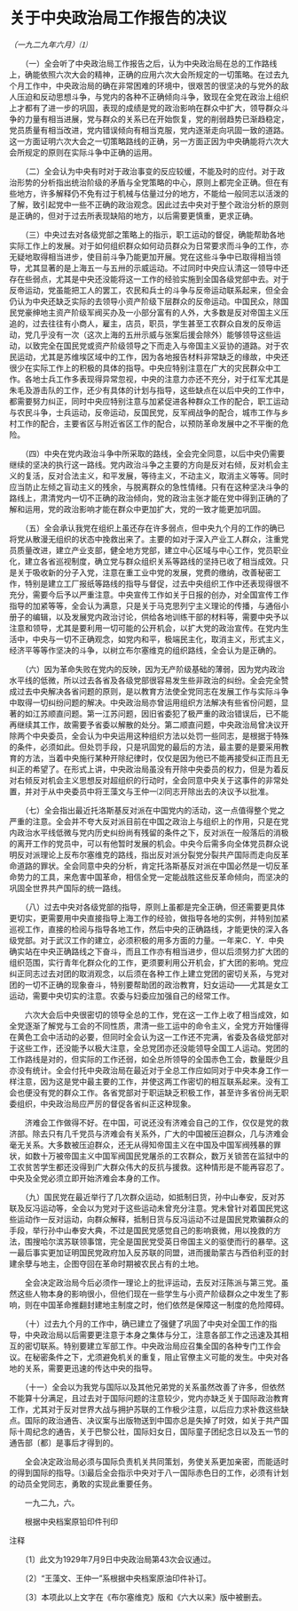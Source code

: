 # 关于中央政治局工作报告的决议

*（一九二九年六月）⑴*

　　（一）全会听了中央政治局工作报告之后，认为中央政治局在总的工作路线上，确能依照六次大会的精神，正确的应用六次大会所规定的一切策略。在过去九个月工作中，中央政治局的确在非常困难的环境中，很艰苦的很坚决的与党外的敌人压迫和反动思想斗争，与党内的各种不正确倾向斗争，致现在全党在政治上组织上才都有了进一步的巩固，表现的成绩是党的政治影响在群众中扩大，领导群众斗争的力量有相当进展，党与群众的关系已在开始恢复，党的削弱趋势已渐趋稳定，党员质量有相当改进，党内错误倾向有相当克服，党内逐渐走向巩固一致的道路。这一方面证明六次大会之一切策略路线的正确，另一方面正因为中央确能将六次大会所规定的原则在实际斗争中正确的运用。

　　（二）全会认为中央有时对于政治事变的反应较缓，不能及时的应付。对于政治形势的分析指出统治阶级的矛盾与全党策略的中心，原则上都完全正确。但在有些地方，许多解释仍不免有过于机械与估量过分的地方，不能给一般同志以活泼的了解，致引起党中一些不正确的政治观念。因此过去中央对于整个政治分析的原则是正确的，但对于过去所表现缺陷的地方，以后需要更慎重，更求正确。

　　（三）中央过去对各级党部之策略上的指示，职工运动的督促，确能帮助各地实际工作上的发展。对于如何组织群众如何动员群众为日常要求而斗争的工作，亦无疑地取得相当进步，使目前斗争乃能更加开展。党在这些斗争中已取得相当领导，尤其显著的是上海五一与五卅的示威运动。不过同时中央应认清这一领导中还存在些弱点，尤其是中央还没能将这一工作的经验实施到全国各级党部中去。对于反帝运动，党虽能把工人的罢工，农民和兵士的斗争与反帝运动联系起来，但全会仍认为中央还缺乏实际的去领导小资产阶级下层群众的反帝运动。中国民众，除国民党豪绅地主资产阶级军阀买办及一小部分富有的人外，大多数是反对帝国主义压追的，过去往往有小商人，雇主，店员，职员，学生甚至工农群众自发的反帝运动，党几乎没有一次（这次上海的五卅示威与张案后援会除外）能够领导这些运动，以致完全在国民党或资产阶级领导之下而走入与帝国主义妥协的道路。对于农民运动，尤其是苏维埃区域中的工作，因为各地报告材料非常缺乏的缘故，中央还很少在实际工作上的积极的具体的指导。中央应特别注意在广大的灾民群众中工作。各地士兵工作多表现得异常忽视，中央的注意力亦还不充分，对于红军尤其是朱毛及游击队的工作，还少有具体的计划与指导，这些缺点在以后中央的工作中，都需要努力纠正，同时中央应特别注意与加紧促进各种群众工作的配合，职工运动与农民斗争，士兵运动，反帝运动，反国民党，反军阀战争的配合，城市工作与乡村工作的配合，主要省区与附近省区工作的配合，以预防革命发展中之不平衡的危险。

　　（四）中央在党内政治斗争中所采取的路线，全会完全同意，以后中央仍需要继续的坚决的执行这一路线。党内政治斗争之主要的方向是反对右倾，反对机会主义的复活，反对合法主义，和平发展，等待主义，不动主义，取消主义等等。同时应当防止左倾之盲动主义的残余，与脱离群众的急性情绪。只有在这种坚决斗争的路线上，肃清党内一切不正确的政治倾向，党的政治主张才能在党中得到正确的了解和运用，党的政治影响才能在群众中更加扩大，党的一致才能更加巩固。

　　（五）全会承认我党在组织上虽还存在许多弱点，但中央九个月的工作的确已将党从散漫无组织的状态中挽救出来了。主要的如对于深入产业工人群众，注重党员质量改进，建立产业支部，健全地方党部，建立中心区域与中心工作，党员职业化，建立各省巡视制度，确立党与群众组织关系等路线的坚持已收了相当成效。只是关于吸收新的分子入党，注意在重工业中党的发展，党费的缴纳，改善秘密工作，特别是建立工厂报纸等路线的指导与督促，过去中央组织工作中还表现得很不充分，需要今后予以严重注意。中央宣传工作如关于日报的创办，对全国宣传工作指导的加紧等等，全会认为满意，只是关于马克思列宁主义理论的传播，与通俗小册子的编辑，以及发展党内政治讨论，供给各地训练干部的材料等，需要中央予以注意和领导，尤其是要利用一切可能的公开机会，以扩大党的政治宣传。在党内生活中，中央与一切不正确观念，如党内和平，极端民主化，取消主义，形式主义，经济平等等作坚决的斗争，以树立布尔塞维克的组织路线，全会认为是正确的。

　　（六）因为革命失败在党内的反映，因为无产阶级基础的薄弱，因为党内政治水平线的低微，所以过去各省及各级党部很容易发生些非政治的纠纷。全会完全赞成过去中央解决各省问题的原则，是以教育方法使全党同志在发展工作与实际斗争中取得一切纠纷问题的解决。中央政治局亦曾运用组织方法解决有些省份问题，显著的如江苏顺直问题。第一江苏问题，因旧省委犯了极严重的政治错误后，已不能再继续其工作，故需要予省委以解散的处分。第二顺直问题，中央政治局曾决议开除两个中央委员，全会认为中央运用这种组织方法以处罚一些同志，是根据于特殊的条件，必须如此。但处罚手段，只是巩固党的最后的方法，最主要的是要采用教育的方法，当着中央施行某种开除纪律时，仅仅是因为他已不能再接受纠正而且无纠正的希望了。在形式上讲，中央政治局虽没有开除中央委员的权力，但是为着反对右倾反对机会主义思想反对超组织的行动时，全会同意中央关于这事件的非常处置，并对于从中央委员中将王藻文与王仲一⑵同志开除出去的决议予以批准。

　　（七）全会指出最近托洛斯基反对派在中国党内的活动，这一点值得整个党之严重的注意。全会并不夸大反对派目前在中国之政治上与组织上的作用，只是在党内政治水平线低微与党内历史纠纷尚有残留的条件之下，反对派在一般落后的消极的离开工作的党员中，可以有他暂时发展的机会。中央今后需多向全体党员群众说明反对派理论上反布尔塞维克的路线，指出反对派分裂党分裂共产国际而走向反革命道路的罪状。全会同意中央的分析，肯定托洛斯基反对派在中国必然是一切反革命势力的工具，来危害中国革命，相信全党一定能战胜这些反革命倾向，而坚决的巩固全世界共产国际的统一路线。

　　（八）过去中央对各级党部的指导，原则上虽都是完全正确，但还需要更具体更切实，更需要用中央直接指导上海工作的经验，做指导各地的实例，并特别加紧巡视工作，直接的检阅与指导各地工作，然后中央的正确路线，才能更快的深入各级党部。对于武汉工作的建立，必须积极的用多方面的力量。一年来C．Y．中央确实站在中央正确路线之下奋斗，而且工作亦有相当进步，但以后须努力扩大团的组织范围，实行青年化群众化的工作，更须要利用公开机会，扩大团的影响。党应纠正同志过去对团的取消观念，以后须在各种工作上建立党团的密切关系，与党对团的一切不正确的现象奋斗，特别要帮助团的政治教育，妇女运动——尤其是女工运动，需要中央切实的注意。农委与妇委应加强自己的经常工作。

　　六次大会后中央很密切的领导全总的工作，党在这一工作上收了相当成效，如全党逐渐了解党与工会的不同性质，肃清一些工运中的命令主义，全党方开始懂得在黄色工会中活动的必要，但同时全会认为这一工作还不完满，省委及各级党部对于这些工作，还没能予以极大注意，全总党团亦还没能领导全国工人运动。党团的工作路线是对的，但实际的工作还弱，如全总所领导的全国赤色工会，数量既少且亦没有统计。全会付托中央政治局在最近对于全总工作应如同对于中央本身工作一样注意，因为这是党中最主要的工作，并使这两工作密切的相互联系起来。没有工会也便没有党的群众工作。各省党部对于职运缺乏积极工作，甚至许多省份尚无职委组织，中央政治局应严厉的督促各省纠正这种现象。

　　济难会工作做得不好。在中国，可说还没有济难会自己的工作，仅仅是党的救济部。除去只有几千党员与济难会有关系外，广大的中国被压迫群众，几与济难会毫无关系。大多数被压迫群众，还无从得知帝国主义在中国及中国军阀残暴的罪状，如数十万被帝国主义中国军阀国民党屠杀的工农群众，数万关锁苦在监狱中的工农贫苦学生都还没得到广大群众伟大的反抗与援救。这种情形是不能再容忍了。中央及全党必须立即开始济难会本身的工作。

　　（九）国民党在最近举行了几次群众运动，如抵制日货，孙中山奉安，反对苏联及反冯运动等，全会以为党对于这些运动未曾充分注意。党未曾针对着国民党这些运动作一反对运动，向群众解释，抵制日货与反冯运动不过是国民党欺骗群众的手段，举行孙中山奉安大典，不过是国民党感觉自己的影响衰微，用以挽救的方法，围搜哈尔滨苏联领事馆，完全是国民党受英日帝国主义的驱使而行的暴举。这一最后事实更加证明国民党政府加入反苏联的同盟，进而援助蒙古与西伯利亚的封建余孽与地主，企图夺回在革命时期被农民占有的土地。

　　全会决定政治局今后必须作一理论上的批评运动，去反对汪陈派与第三党。虽然这些人物本身的影响很小，但他们现在一些学生与小资产阶级群众之中发生了影响，则在中国革命推翻封建地主制度之时，他们依然是保障这一制度的危险障碍。

　　（十）过去九个月的工作中，确已建立了强健了巩固了中央对全国工作的指导，中央政治局以后需要更注意于本身之集体与分工，注意各部工作之迅速及其相互的密切联系。特别要建立军部工作。中央政治局应召集全国的各种专门工作会议。在秘密条件之下，尤须避免机关的重复，阻止官僚主义可能的发生。中央对各地的关系，需要更迅速的传达中央的指导。

　　（十一）全会以为我党与国际以及其他兄弟党的关系虽然改善了许多，但依然不能算十分满足，且过去对于国际问题的注意较少，党内亦缺乏关于国际政治教育工作，尤其对于反对世界大战与拥护苏联的工作极少注意，以后应力求补救这些缺点。国际的政治通告、决议案与出版物送到中国亦总是失掉了时效，如关于共产国际十周纪念的通告，关于巴黎公社，国际妇女日，国际童子团纪念日以及五一节的通告部〔都〕是事后才得到的。

　　全会决定政治局必须与国际负责机关共同策划，务使关系更加亲密，而能适时的得到国际的指导。⑶最后全会指示中央对于八一国际赤色日的工作，必须有计划的动员全党同志，勇敢的实现此重要任务。

　　一九二九，六。

　　根据中央档案原铅印件刊印

注释

　　〔1〕此文为1929年7月9日中央政治局第43次会议通过。

　　〔2〕“王藻文、王仲一”系根据中央档案原油印件补订。

　　〔3〕本项此以上文字在《布尔塞维克》版和《六大以来》版中被删去。

